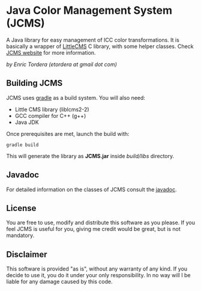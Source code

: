 # Java Color Management System (JCMS)
A Java library for easy management of ICC color transformations. It is basically a wrapper of [LittleCMS](http://www.littlecms.com) C library, with some helper classes.
Check [JCMS website](http://etordera.github.io/JCMS) for more information.

*by Enric Tordera (etordera at gmail dot com)*

## Building JCMS
JCMS uses [gradle](http://gradle.org) as a build system. You will also need:
- Little CMS library (liblcms2-2)
- GCC compiler for C++ (g++)
- Java JDK

Once prerequisites are met, launch the build with:

    gradle build
    
This will generate the library as **JCMS.jar** inside *build/libs* directory.

## Javadoc

For detailed information on the classes of JCMS consult the [javadoc](http://etordera.github.io/JCMS/javadoc/index.html).

## License

You are free to use, modify and distribute this software as you please. If you feel JCMS is useful for you, giving me credit would be great, but is not mandatory.

## Disclaimer

This software is provided "as is", without any warranty of any kind. If you decide to use it, you do it under your only responsibility. In no way will I be liable for any damage caused by this code.
